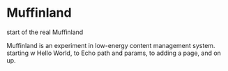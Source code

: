 Muffinland
==========

start of the real Muffinland

Muffinland is an experiment in low-energy content management system. starting w Hello World, to Echo path and params,
to adding a page, and on up.
